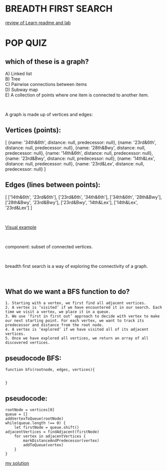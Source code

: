 # BREADTH FIRST SEARCH

<a href="https://github.com/learn-co-curriculum/bfs/" target="_">review of Learn readme and lab</a>

# POP QUIZ

## which of these is a graph?

A) Linked list<br>
B) Tree<br>
C) Pairwise connections between items<br>
D) Subway map<br>
E) A collection of points where one item is connected to another item.<br>

<br>


A graph is made up of vertices and edges:



## Vertices (points):
[
	 {name: '34th&6th', distance: null, predecessor: null},
	 {name: '23rd&6th', distance: null, predecessor: null},
	 {name: '28th&Bwy', distance: null, predecessor: null},
	 {name: '14th&6th', distance: null, predecessor: null},
	 {name: '23rd&Bwy', distance: null, predecessor: null},
	 {name: '14th&Lex', distance: null, predecessor: null},
	 {name: '23rd&Lex', distance: null, predecessor: null}
]

## Edges (lines between points):

[
	['14th&6th', '23rd&6th'],
	['23rd&6th', '34th&6th'],
	['34th&6th', '28th&Bwy'],
	['28th&Bwy', '23rd&Bwy'],
	['23rd&Bwy', '14th&Lex'],
	['14th&Lex', '23rd&Lex']
]

<br>

<a href="https://docs.google.com/a/flatironschool.com/drawings/d/1t_ZeW7pAWtMtcPd8hu-HOttN2Plbk7mulnAzGeAVilE/edit?usp=sharing" target="_">Visual example</a>


<br>


component: subset of connected vertices. 



<br>


breadth first search is a way of exploring the connectivity of a graph.


<br>


## What do we want a BFS function to do?


	1. Starting with a vertex, we first find all adjacent vertices.
	2. A vertex is ‘visited’ if we have encountered it in our search. Each time we visit a vertex, we place it in a queue.
	3. We use ‘first in first out’ approach to decide with vertex to make our next starting point. For each vertex, we want to track its predecessor and distance from the root node.
	4. A vertex is ‘explored’ if we have visited all of its adjacent vertices.
	5. Once we have explored all vertices, we return an array of all discovered vertices.





## pseudocode BFS: 

	function bfs(rootnode, edges, vertices){
	

	}





## pseudocode:
	rootNode = vertices[0]
	queue = []
	addVertexToQueue(rootNode)
	while(queue.length !== 0) {
		let firstNode = queue.shift()
	adjacentVertices = findAdjacent(firstNode)
		for vertex in adjacentVertices {
			markDistanceAndPredecessor(vertex)
			addToQueue(vertex)
		}
	}
  
  <a href="https://repl.it/I73Y/3">my solution</a> 

